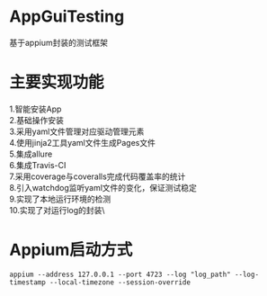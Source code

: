 # AppGuiTesting
基于appium封装的测试框架

# 主要实现功能

1.智能安装App\
2.基础操作安装\
3.采用yaml文件管理对应驱动管理元素\
4.使用jinja2工具yaml文件生成Pages文件\
5.集成allure\
6.集成Travis-CI\
7.采用coverage与coveralls完成代码覆盖率的统计\
8.引入watchdog监听yaml文件的变化，保证测试稳定\
9.实现了本地运行环境的检测\
10.实现了对运行log的封装\

# Appium启动方式
```
appium --address 127.0.0.1 --port 4723 --log "log_path" --log-timestamp --local-timezone --session-override
```
